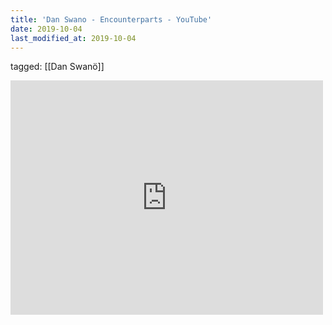 ```yaml
---
title: 'Dan Swano - Encounterparts - YouTube'
date: 2019-10-04
last_modified_at: 2019-10-04
---
```

tagged: [[Dan Swanö]]
<iframe allow="accelerometer; autoplay; clipboard-write; encrypted-media; gyroscope; picture-in-picture" allowfullscreen="" frameborder="0" height="375" id="youtube_iframe" src="https://www.youtube.com/embed/rcoZWXtULBg?feature=oembed&amp;enablejsapi=1&amp;origin=https://safe.txmblr.com&amp;wmode=opaque" width="500"></iframe>